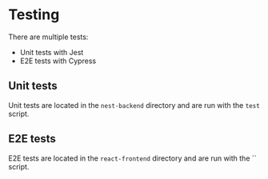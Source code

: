 # Testing

There are multiple tests:

- Unit tests with Jest
- E2E tests with Cypress


## Unit tests

Unit tests are located in the `nest-backend` directory and are run with the `test` script.

## E2E tests

E2E tests are located in the `react-frontend` directory and are run with the `` script.